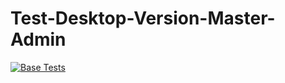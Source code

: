 # Test-Desktop-Version-Master-Admin
[![Base Tests](https://github.com/eboko1/Test-Desktop-Version-Master-Admin/actions/workflows/main.yml/badge.svg)](https://github.com/eboko1/Test-Desktop-Version-Master-Admin/actions/workflows/main.yml)
